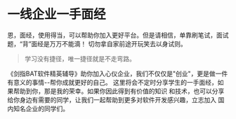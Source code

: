 # 一线企业一手面经

恩，面经，使用得当，可以帮助你加入更好平台。但是请相信，单靠刷笔试，面试题，“背”面经是万万不能滴！
切勿拿自家前途开玩笑去以身试则。

>学习没有捷径，唯一捷径就是不走弯路。

《剑指BAT软件精英辅导》助你加入心仪企业，我们不仅仅是"创业"，更是做一件有意义的事情--帮你成就更好的自己。
这里将会不定时分享学生的一手面经，如果帮助到你，那是我的荣幸。如果你因此得到有价值的知识
和技术，也可以分享给你身边有需要的同学，让我们一起帮助到更多对软件开发感兴趣，立志加入
国内知名企业的同学们。

